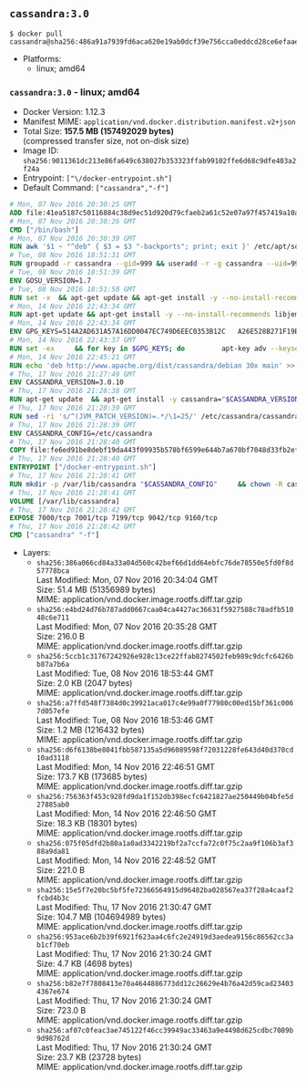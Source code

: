 ## `cassandra:3.0`

```console
$ docker pull cassandra@sha256:486a91a7939fd6aca620e19ab0dcf39e756cca0eddcd28ce6efaae245d8882cb
```

-	Platforms:
	-	linux; amd64

### `cassandra:3.0` - linux; amd64

-	Docker Version: 1.12.3
-	Manifest MIME: `application/vnd.docker.distribution.manifest.v2+json`
-	Total Size: **157.5 MB (157492029 bytes)**  
	(compressed transfer size, not on-disk size)
-	Image ID: `sha256:9011361dc213e86fa649c638027b353323ffab99102ffe6d68c9dfe403a2f24a`
-	Entrypoint: `["\/docker-entrypoint.sh"]`
-	Default Command: `["cassandra","-f"]`

```dockerfile
# Mon, 07 Nov 2016 20:30:25 GMT
ADD file:41ea5187c50116884c38d9ec51d920d79cfaeb2a61c52e07a97f457419a10a4f in / 
# Mon, 07 Nov 2016 20:30:26 GMT
CMD ["/bin/bash"]
# Mon, 07 Nov 2016 20:30:39 GMT
RUN awk '$1 ~ "^deb" { $3 = $3 "-backports"; print; exit }' /etc/apt/sources.list > /etc/apt/sources.list.d/backports.list
# Tue, 08 Nov 2016 18:51:31 GMT
RUN groupadd -r cassandra --gid=999 && useradd -r -g cassandra --uid=999 cassandra
# Tue, 08 Nov 2016 18:51:39 GMT
ENV GOSU_VERSION=1.7
# Tue, 08 Nov 2016 18:51:58 GMT
RUN set -x 	&& apt-get update && apt-get install -y --no-install-recommends ca-certificates wget && rm -rf /var/lib/apt/lists/* 	&& wget -O /usr/local/bin/gosu "https://github.com/tianon/gosu/releases/download/$GOSU_VERSION/gosu-$(dpkg --print-architecture)" 	&& wget -O /usr/local/bin/gosu.asc "https://github.com/tianon/gosu/releases/download/$GOSU_VERSION/gosu-$(dpkg --print-architecture).asc" 	&& export GNUPGHOME="$(mktemp -d)" 	&& gpg --keyserver ha.pool.sks-keyservers.net --recv-keys B42F6819007F00F88E364FD4036A9C25BF357DD4 	&& gpg --batch --verify /usr/local/bin/gosu.asc /usr/local/bin/gosu 	&& rm -r "$GNUPGHOME" /usr/local/bin/gosu.asc 	&& chmod +x /usr/local/bin/gosu 	&& gosu nobody true 	&& apt-get purge -y --auto-remove ca-certificates wget
# Mon, 14 Nov 2016 22:43:34 GMT
RUN apt-get update && apt-get install -y --no-install-recommends libjemalloc1 && rm -rf /var/lib/apt/lists/*
# Mon, 14 Nov 2016 22:43:34 GMT
ENV GPG_KEYS=514A2AD631A57A16DD0047EC749D6EEC0353B12C 	A26E528B271F19B9E5D8E19EA278B781FE4B2BDA
# Mon, 14 Nov 2016 22:43:37 GMT
RUN set -ex 	&& for key in $GPG_KEYS; do 		apt-key adv --keyserver ha.pool.sks-keyservers.net --recv-keys "$key"; 	done
# Mon, 14 Nov 2016 22:45:21 GMT
RUN echo 'deb http://www.apache.org/dist/cassandra/debian 30x main' >> /etc/apt/sources.list.d/cassandra.list
# Thu, 17 Nov 2016 21:27:49 GMT
ENV CASSANDRA_VERSION=3.0.10
# Thu, 17 Nov 2016 21:28:38 GMT
RUN apt-get update 	&& apt-get install -y cassandra="$CASSANDRA_VERSION" 	&& rm -rf /var/lib/apt/lists/*
# Thu, 17 Nov 2016 21:28:39 GMT
RUN sed -ri 's/^(JVM_PATCH_VERSION)=.*/\1=25/' /etc/cassandra/cassandra-env.sh
# Thu, 17 Nov 2016 21:28:39 GMT
ENV CASSANDRA_CONFIG=/etc/cassandra
# Thu, 17 Nov 2016 21:28:40 GMT
COPY file:fe6ed91be8debf19da443f09935b578bf6599e644b7a670bf7048d33fb2efa9e in /docker-entrypoint.sh 
# Thu, 17 Nov 2016 21:28:40 GMT
ENTRYPOINT ["/docker-entrypoint.sh"]
# Thu, 17 Nov 2016 21:28:41 GMT
RUN mkdir -p /var/lib/cassandra "$CASSANDRA_CONFIG" 	&& chown -R cassandra:cassandra /var/lib/cassandra "$CASSANDRA_CONFIG" 	&& chmod 777 /var/lib/cassandra "$CASSANDRA_CONFIG"
# Thu, 17 Nov 2016 21:28:41 GMT
VOLUME [/var/lib/cassandra]
# Thu, 17 Nov 2016 21:28:42 GMT
EXPOSE 7000/tcp 7001/tcp 7199/tcp 9042/tcp 9160/tcp
# Thu, 17 Nov 2016 21:28:42 GMT
CMD ["cassandra" "-f"]
```

-	Layers:
	-	`sha256:386a066cd84a33a04d560c42bef66d1dd64ebfc76de78550e5fd0f8d57778bca`  
		Last Modified: Mon, 07 Nov 2016 20:34:04 GMT  
		Size: 51.4 MB (51356989 bytes)  
		MIME: application/vnd.docker.image.rootfs.diff.tar.gzip
	-	`sha256:e4bd24d76b787add0667caa04ca4427ac36631f5927588c78adfb51048c6e711`  
		Last Modified: Mon, 07 Nov 2016 20:35:28 GMT  
		Size: 216.0 B  
		MIME: application/vnd.docker.image.rootfs.diff.tar.gzip
	-	`sha256:5ccb1c31767242926e928c13ce22ffab8274502feb989c9dcfc6426bb87a7b6a`  
		Last Modified: Tue, 08 Nov 2016 18:53:44 GMT  
		Size: 2.0 KB (2047 bytes)  
		MIME: application/vnd.docker.image.rootfs.diff.tar.gzip
	-	`sha256:a7ffd548f7384d0c39921aca017c4e99a0f77980c00ed15bf361c0067d057efe`  
		Last Modified: Tue, 08 Nov 2016 18:53:46 GMT  
		Size: 1.2 MB (1216432 bytes)  
		MIME: application/vnd.docker.image.rootfs.diff.tar.gzip
	-	`sha256:d6f6138be8041fbb587135a5d96089598f72031228fe643d40d370cd10ad3118`  
		Last Modified: Mon, 14 Nov 2016 22:46:51 GMT  
		Size: 173.7 KB (173685 bytes)  
		MIME: application/vnd.docker.image.rootfs.diff.tar.gzip
	-	`sha256:756363f453c928fd9da1f152db398ecfc6421827ae250449b04bfe5d27885ab0`  
		Last Modified: Mon, 14 Nov 2016 22:46:50 GMT  
		Size: 18.3 KB (18301 bytes)  
		MIME: application/vnd.docker.image.rootfs.diff.tar.gzip
	-	`sha256:075f05dfd2b80a1a0ad3342219bf2a7ccfa72c0f75c2aa9f106b3af388a9da81`  
		Last Modified: Mon, 14 Nov 2016 22:48:52 GMT  
		Size: 221.0 B  
		MIME: application/vnd.docker.image.rootfs.diff.tar.gzip
	-	`sha256:15e5f7e20bc5bf5fe72366564915d96482ba028567ea37f28a4caaf2fcbd4b3c`  
		Last Modified: Thu, 17 Nov 2016 21:30:47 GMT  
		Size: 104.7 MB (104694989 bytes)  
		MIME: application/vnd.docker.image.rootfs.diff.tar.gzip
	-	`sha256:953ace6b2b39f6921f623aa4c6fc2e24919d3aedea9156c86562cc3ab1cf70eb`  
		Last Modified: Thu, 17 Nov 2016 21:30:24 GMT  
		Size: 4.7 KB (4698 bytes)  
		MIME: application/vnd.docker.image.rootfs.diff.tar.gzip
	-	`sha256:b82e7f7808413e70a4644886773dd12c26629e4b76a42d59cad234034367e674`  
		Last Modified: Thu, 17 Nov 2016 21:30:24 GMT  
		Size: 723.0 B  
		MIME: application/vnd.docker.image.rootfs.diff.tar.gzip
	-	`sha256:af07c0feac3ae745122f46cc39949ac33463a9e4498d625cdbc7089b9d98762d`  
		Last Modified: Thu, 17 Nov 2016 21:30:24 GMT  
		Size: 23.7 KB (23728 bytes)  
		MIME: application/vnd.docker.image.rootfs.diff.tar.gzip
